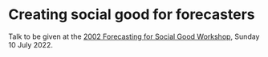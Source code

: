 # Creating social good for forecasters

Talk to be given at the [2002 Forecasting for Social Good Workshop](https://f4sg2022.netlify.app), Sunday 10 July 2022.
